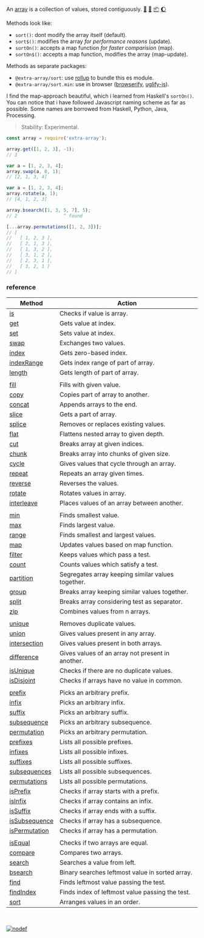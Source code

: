 An [array] is a collection of values, stored contiguously. [:running:] [:vhs:] [:package:] [:moon:]

Methods look like:
- `sort()`: dont modify the array itself (default).
- `sort$()`: modifies the array *for performance reasons* (update).
- `sortOn()`: accepts a map function *for faster comparision* (map).
- `sortOn$()`: accepts a map function, modifies the array (map-update).

Methods as separate packages:
- `@extra-array/sort`: use [rollup] to bundle this es module.
- `@extra-array/sort.min`: use in browser ([browserify], [uglify-js]).

I find the map-approach beautiful, which i learned from Haskell's `sortOn()`.
You can notice that i have followed Javascript naming scheme as far as possible.
Some names are borrowed from Haskell, Python, Java, Processing.

> Stability: Experimental.

```javascript
const array = require('extra-array');

array.get([1, 2, 3], -1);
// 3

var a = [1, 2, 3, 4];
array.swap(a, 0, 1);
// [2, 1, 3, 4]

var a = [1, 2, 3, 4];
array.rotate(a, 1);
// [4, 1, 2, 3]

array.bsearch([1, 3, 5, 7], 5);
// 2                 ^ found

[...array.permutations([1, 2, 3])];
// [
//   [ 1, 2, 3 ],
//   [ 2, 1, 3 ],
//   [ 1, 3, 2 ],
//   [ 3, 1, 2 ],
//   [ 2, 3, 1 ],
//   [ 3, 2, 1 ]
// ]
```

### reference

| Method                | Action
|-----------------------|-------
| [is]                  | Checks if value is array.
| [get]                 | Gets value at index.
| [set]                 | Sets value at index.
| [swap]                | Exchanges two values.
| [index]               | Gets zero-based index.
| [indexRange]          | Gets index range of part of array.
| [length]              | Gets length of part of array.
|                       | 
| [fill]                | Fills with given value.
| [copy]                | Copies part of array to another.
| [concat]              | Appends arrays to the end.
| [slice]               | Gets a part of array.
| [splice]              | Removes or replaces existing values.
| [flat]                | Flattens nested array to given depth.
| [cut]                 | Breaks array at given indices.
| [chunk]               | Breaks array into chunks of given size.
| [cycle]               | Gives values that cycle through an array.
| [repeat]              | Repeats an array given times.
| [reverse]             | Reverses the values.
| [rotate]              | Rotates values in array.
| [interleave]          | Places values of an array between another.
|                       | 
| [min]                 | Finds smallest value.
| [max]                 | Finds largest value.
| [range]               | Finds smallest and largest values.
| [map]                 | Updates values based on map function.
| [filter]              | Keeps values which pass a test.
| [count]               | Counts values which satisfy a test.
| [partition]           | Segregates array keeping similar values together.
| [group]               | Breaks array keeping similar values together.
| [split]               | Breaks array considering test as separator.
| [zip]                 | Combines values from n arrays.
|                       | 
| [unique]              | Removes duplicate values.
| [union]               | Gives values present in any array.
| [intersection]        | Gives values present in both arrays.
| [difference]          | Gives values of an array not present in another.
| [isUnique]            | Checks if there are no duplicate values.
| [isDisjoint]          | Checks if arrays have no value in common.
|                       | 
| [prefix]              | Picks an arbitrary prefix.
| [infix]               | Picks an arbitrary infix.
| [suffix]              | Picks an arbitrary suffix.
| [subsequence]         | Picks an arbitrary subsequence.
| [permutation]         | Picks an arbitrary permutation.
| [prefixes]            | Lists all possible prefixes.
| [infixes]             | Lists all possible infixes.
| [suffixes]            | Lists all possible suffixes.
| [subsequences]        | Lists all possible subsequences.
| [permutations]        | Lists all possible permutations.
| [isPrefix]            | Checks if array starts with a prefix.
| [isInfix]             | Checks if array contains an infix.
| [isSuffix]            | Checks if array ends with a suffix.
| [isSubsequence]       | Checks if array has a subsequence.
| [isPermutation]       | Checks if array has a permutation.
|                       | 
| [isEqual]             | Checks if two arrays are equal.
| [compare]             | Compares two arrays.
| [search]              | Searches a value from left.
| [bsearch]             | Binary searches leftmost value in sorted array.
| [find]                | Finds leftmost value passing the test.
| [findIndex]           | Finds index of leftmost value passing the test.
| [sort]                | Arranges values in an order.

<br>

[![nodef](https://merferry.glitch.me/card/extra-array.svg)](https://nodef.github.io)

[array]: https://developer.mozilla.org/en-US/docs/Web/JavaScript/Reference/Global_Objects/Array
[browserify]: https://www.npmjs.com/package/browserify
[rollup]: https://www.npmjs.com/package/rollup
[uglify-js]: https://www.npmjs.com/package/uglify-js
[bsearch]: https://github.com/nodef/extra-array/wiki/bsearch
[chunk]: https://github.com/nodef/extra-array/wiki/chunk
[compare]: https://github.com/nodef/extra-array/wiki/compare
[concat]: https://github.com/nodef/extra-array/wiki/concat
[copy]: https://github.com/nodef/extra-array/wiki/copy
[count]: https://github.com/nodef/extra-array/wiki/count
[cut]: https://github.com/nodef/extra-array/wiki/cut
[cycle]: https://github.com/nodef/extra-array/wiki/cycle
[difference]: https://github.com/nodef/extra-array/wiki/difference
[fill]: https://github.com/nodef/extra-array/wiki/fill
[filter]: https://github.com/nodef/extra-array/wiki/filter
[find]: https://github.com/nodef/extra-array/wiki/find
[findIndex]: https://github.com/nodef/extra-array/wiki/findIndex
[flat]: https://github.com/nodef/extra-array/wiki/flat
[get]: https://github.com/nodef/extra-array/wiki/get
[group]: https://github.com/nodef/extra-array/wiki/group
[index]: https://github.com/nodef/extra-array/wiki/index
[indexRange]: https://github.com/nodef/extra-array/wiki/indexRange
[infix]: https://github.com/nodef/extra-array/wiki/infix
[infixes]: https://github.com/nodef/extra-array/wiki/infixes
[interleave]: https://github.com/nodef/extra-array/wiki/interleave
[intersection]: https://github.com/nodef/extra-array/wiki/intersection
[is]: https://github.com/nodef/extra-array/wiki/is
[isDisjoint]: https://github.com/nodef/extra-array/wiki/isDisjoint
[isEqual]: https://github.com/nodef/extra-array/wiki/isEqual
[isInfix]: https://github.com/nodef/extra-array/wiki/isInfix
[isPermutation]: https://github.com/nodef/extra-array/wiki/isPermutation
[isPrefix]: https://github.com/nodef/extra-array/wiki/isPrefix
[isSubsequence]: https://github.com/nodef/extra-array/wiki/isSubsequence
[isSuffix]: https://github.com/nodef/extra-array/wiki/isSuffix
[isUnique]: https://github.com/nodef/extra-array/wiki/isUnique
[length]: https://github.com/nodef/extra-array/wiki/length
[map]: https://github.com/nodef/extra-array/wiki/map
[max]: https://github.com/nodef/extra-array/wiki/max
[min]: https://github.com/nodef/extra-array/wiki/min
[partition]: https://github.com/nodef/extra-array/wiki/partition
[permutation]: https://github.com/nodef/extra-array/wiki/permutation
[permutations]: https://github.com/nodef/extra-array/wiki/permutations
[prefix]: https://github.com/nodef/extra-array/wiki/prefix
[prefixes]: https://github.com/nodef/extra-array/wiki/prefixes
[range]: https://github.com/nodef/extra-array/wiki/range
[repeat]: https://github.com/nodef/extra-array/wiki/repeat
[reverse]: https://github.com/nodef/extra-array/wiki/reverse
[rotate]: https://github.com/nodef/extra-array/wiki/rotate
[search]: https://github.com/nodef/extra-array/wiki/search
[set]: https://github.com/nodef/extra-array/wiki/set
[slice]: https://github.com/nodef/extra-array/wiki/slice
[sort]: https://github.com/nodef/extra-array/wiki/sort
[splice]: https://github.com/nodef/extra-array/wiki/splice
[split]: https://github.com/nodef/extra-array/wiki/split
[subsequence]: https://github.com/nodef/extra-array/wiki/subsequence
[subsequences]: https://github.com/nodef/extra-array/wiki/subsequences
[suffix]: https://github.com/nodef/extra-array/wiki/suffix
[suffixes]: https://github.com/nodef/extra-array/wiki/suffixes
[swap]: https://github.com/nodef/extra-array/wiki/swap
[union]: https://github.com/nodef/extra-array/wiki/union
[unique]: https://github.com/nodef/extra-array/wiki/unique
[unshift]: https://github.com/nodef/extra-array/wiki/unshift
[zip]: https://github.com/nodef/extra-array/wiki/zip
[:running:]: https://npm.runkit.com/extra-array
[:vhs:]: https://asciinema.org/a/319460
[:package:]: https://www.npmjs.com/package/extra-array
[:moon:]: https://www.npmjs.com/package/extra-array.min
